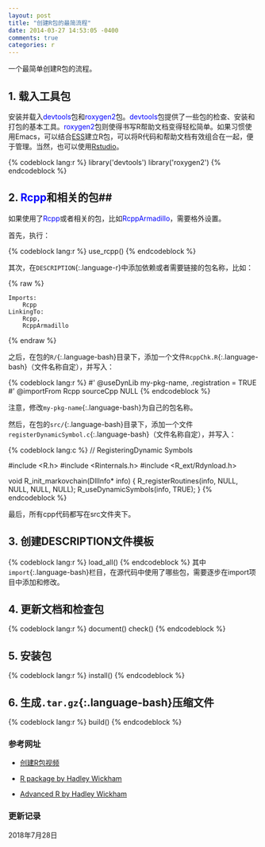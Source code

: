 ```yaml
---
layout: post
title: "创建R包的最简流程"
date: 2014-03-27 14:53:05 -0400
comments: true
categories: r
---
```


一个最简单创建R包的流程。

## 1. 载入工具包 ##

安装并载入<span style="color: blue">devtools</span>包和<span style="color: blue">roxygen2</span>包。<span style="color: blue">devtools</span>包提供了一些包的检查、安装和打包的基本工具。<span style="color: blue">roxygen2</span>包则使得书写R帮助文档变得轻松简单。如果习惯使用Emacs，可以结合[ESS](http://ess.r-project.org/)建立R包，可以将R代码和帮助文档有效组合在一起，便于管理。当然，也可以使用[Rstudio](http://www.rstudio.com/)。

{% codeblock lang:r %}
library('devtools')
library('roxygen2')
{% endcodeblock %}

<!--more-->

## 2. <span style="color: blue">Rcpp</span>和相关的包##

如果使用了<span style="color: blue">Rcpp</span>或者相关的包，比如<span style="color: blue">RcppArmadillo</span>，需要格外设置。

首先，执行：

{% codeblock lang:r %}
use_rcpp()
{% endcodeblock %}

其次，在`DESCRIPTION`{:.language-r}中添加依赖或者需要链接的包名称，比如：

{% raw %}
```
Imports: 
    Rcpp
LinkingTo: 
    Rcpp,
    RcppArmadillo
```
{% endraw %}

之后，在包的`R/`{:.language-bash}目录下，添加一个文件`RcppChk.R`{:.language-bash}（文件名称自定），并写入：

{% codeblock lang:r %}
#' @useDynLib my-pkg-name, .registration = TRUE
#' @importFrom Rcpp sourceCpp
NULL
{% endcodeblock %}

注意，修改`my-pkg-name`{:.language-bash}为自己的包名称。

然后，在包的`src/`{:.language-bash}目录下，添加一个文件`registerDynamicSymbol.c`{:.language-bash}（文件名称自定），并写入：

{% codeblock lang:c %}
// RegisteringDynamic Symbols

#include <R.h>
#include <Rinternals.h>
#include <R_ext/Rdynload.h>

void R_init_markovchain(DllInfo* info) {
  R_registerRoutines(info, NULL, NULL, NULL, NULL);
  R_useDynamicSymbols(info, TRUE);
} 
{% endcodeblock %}

最后，所有cpp代码都写在src文件夹下。

## 3. 创建DESCRIPTION文件模板 ##

{% codeblock lang:r %}
load_all()
{% endcodeblock %}
其中`import`{:.language-bash}栏目，在源代码中使用了哪些包，需要逐步在import项目中添加和修改。


## 4. 更新文档和检查包 ##

{% codeblock lang:r %}
document()
check()
{% endcodeblock %}

## 5. 安装包 ##

{% codeblock lang:r %}
install()
{% endcodeblock %}

## 6. 生成`.tar.gz`{:.language-bash}压缩文件 ##

{% codeblock lang:r %}
build()
{% endcodeblock %}


### <a id="Ref">参考网址</a> ###

* [创建R包视频](https://www.youtube.com/watch?v=9PyQlbAEujY)

* [R package by Hadley Wickham](http://r-pkgs.had.co.nz/src.html) 

* [Advanced R by Hadley Wickham](http://adv-r.had.co.nz/Rcpp.html) 

### 更新记录 ###

2018年7月28日
